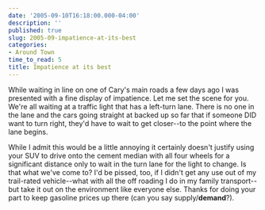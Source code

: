 ```yaml
---
date: '2005-09-10T16:18:00.000-04:00'
description: ''
published: true
slug: 2005-09-impatience-at-its-best
categories:
- Around Town
time_to_read: 5
title: Impatience at its best
---
```


While waiting in line on one of Cary's main roads a few days ago I was presented with a fine display of impatience. Let me set the scene for you. We're all waiting at a traffic light that has a left-turn lane. There is no one in the lane and the cars going straight at backed up so far that if someone DID want to turn right, they'd have to wait to get closer--to the point where the lane begins.

While I admit this would be a little annoying it certainly doesn't justify using your SUV to drive onto the cement median with all four wheels for a significant distance only to wait in the turn lane for the light to change. Is that what we've come to? I'd be pissed, too, if I didn't get any use out of my trail-rated vehicle--what with all the off roading I do in my family transport--but take it out on the environment like everyone else. Thanks for doing your part to keep gasoline prices up there (can you say supply/**demand**?).